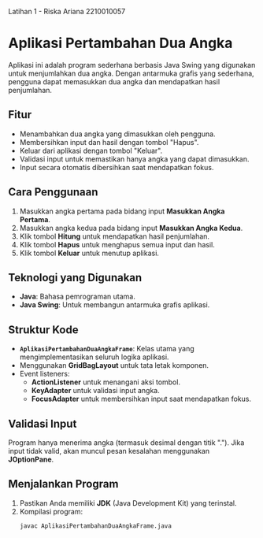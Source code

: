  Latihan 1 - Riska Ariana 2210010057

 # Aplikasi Pertambahan Dua Angka

Aplikasi ini adalah program sederhana berbasis Java Swing yang digunakan untuk menjumlahkan dua angka. Dengan antarmuka grafis yang sederhana, pengguna dapat memasukkan dua angka dan mendapatkan hasil penjumlahan.

## Fitur
- Menambahkan dua angka yang dimasukkan oleh pengguna.
- Membersihkan input dan hasil dengan tombol "Hapus".
- Keluar dari aplikasi dengan tombol "Keluar".
- Validasi input untuk memastikan hanya angka yang dapat dimasukkan.
- Input secara otomatis dibersihkan saat mendapatkan fokus.

## Cara Penggunaan
1. Masukkan angka pertama pada bidang input **Masukkan Angka Pertama**.
2. Masukkan angka kedua pada bidang input **Masukkan Angka Kedua**.
3. Klik tombol **Hitung** untuk mendapatkan hasil penjumlahan.
4. Klik tombol **Hapus** untuk menghapus semua input dan hasil.
5. Klik tombol **Keluar** untuk menutup aplikasi.

## Teknologi yang Digunakan
- **Java**: Bahasa pemrograman utama.
- **Java Swing**: Untuk membangun antarmuka grafis aplikasi.

## Struktur Kode
- **`AplikasiPertambahanDuaAngkaFrame`**: Kelas utama yang mengimplementasikan seluruh logika aplikasi.
- Menggunakan **GridBagLayout** untuk tata letak komponen.
- Event listeners:
  - **ActionListener** untuk menangani aksi tombol.
  - **KeyAdapter** untuk validasi input angka.
  - **FocusAdapter** untuk membersihkan input saat mendapatkan fokus.

## Validasi Input
Program hanya menerima angka (termasuk desimal dengan titik "."). Jika input tidak valid, akan muncul pesan kesalahan menggunakan **JOptionPane**.

## Menjalankan Program
1. Pastikan Anda memiliki **JDK** (Java Development Kit) yang terinstal.
2. Kompilasi program:
   ```bash
   javac AplikasiPertambahanDuaAngkaFrame.java

